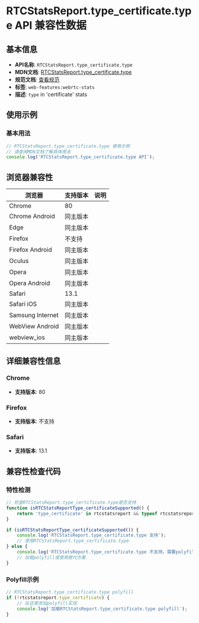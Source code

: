 # RTCStatsReport.type_certificate.type API 兼容性数据

## 基本信息

- **API名称**: `RTCStatsReport.type_certificate.type`
- **MDN文档**: [RTCStatsReport.type_certificate.type](https://developer.mozilla.org/docs/Web/API/RTCCertificateStats/type)
- **规范文档**: [查看规范](https://w3c.github.io/webrtc-stats/#dom-rtcstats-type)
- **标签**: `web-features:webrtc-stats`
- **描述**: `type` in 'certificate' stats

## 使用示例

### 基本用法

```javascript
// RTCStatsReport.type_certificate.type 使用示例
// 请查阅MDN文档了解具体用法
console.log('RTCStatsReport.type_certificate.type API');
```

## 浏览器兼容性

| 浏览器 | 支持版本 | 说明 |
|--------|----------|------|
| Chrome | 80 |  |
| Chrome Android | 同主版本 |  |
| Edge | 同主版本 |  |
| Firefox | 不支持 |  |
| Firefox Android | 同主版本 |  |
| Oculus | 同主版本 |  |
| Opera | 同主版本 |  |
| Opera Android | 同主版本 |  |
| Safari | 13.1 |  |
| Safari iOS | 同主版本 |  |
| Samsung Internet | 同主版本 |  |
| WebView Android | 同主版本 |  |
| webview_ios | 同主版本 |  |

## 详细兼容性信息

### Chrome

- **支持版本**: 80

### Firefox

- **支持版本**: 不支持

### Safari

- **支持版本**: 13.1

## 兼容性检查代码

### 特性检测

```javascript
// 检查RTCStatsReport.type_certificate.type是否支持
function isRTCStatsReportType_certificateSupported() {
    return 'type_certificate' in rtcstatsreport && typeof rtcstatsreport.type_certificate === 'function';
}

if (isRTCStatsReportType_certificateSupported()) {
    console.log('RTCStatsReport.type_certificate.type 支持');
    // 使用RTCStatsReport.type_certificate.type
} else {
    console.log('RTCStatsReport.type_certificate.type 不支持，需要polyfill');
    // 加载polyfill或使用替代方案
}
```

### Polyfill示例

```javascript
// RTCStatsReport.type_certificate.type polyfill
if (!rtcstatsreport.type_certificate) {
    // 在这里添加polyfill实现
    console.log('加载RTCStatsReport.type_certificate.type polyfill');
}
```

